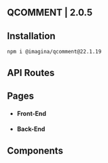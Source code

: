 ## QCOMMENT | 2.0.5

## Installation

`` npm i @imagina/qcomment@22.1.19 ``

## API Routes

## Pages

- #### Front-End


- #### Back-End

## Components